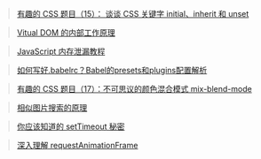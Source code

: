 > [有趣的 CSS 题目（15）： 谈谈 CSS 关键字 initial、inherit 和 unset](https://mp.weixin.qq.com/s?__biz=MzAxODE2MjM1MA==&mid=2651552128&idx=2&sn=29db7276f6a4de34d5e63ac9c8dd3979&chksm=8025ae41b752275791df13ab0c7e6ee91ac972ef246343d0e58139784133ae41fefafdf332c0&mpshare=1&scene=1&srcid=0504ixSqV7LzmdJ9hJ1a3w2V#rd)

> [Vitual DOM 的内部工作原理](https://mp.weixin.qq.com/s?__biz=MzAxODE2MjM1MA==&mid=2651552124&idx=2&sn=a619de37adbc78fc8410bbaddffd2cc2&chksm=8025aebdb75227ab05607758a849b618d3bb84a03f23155add6dbac981e9db6edd737a7ffac4&mpshare=1&scene=1&srcid=0504epqX72Hvfy7Ws0psY71Y#rd)

> [JavaScript 内存泄漏教程](https://mp.weixin.qq.com/s?__biz=MzAxODE2MjM1MA==&mid=2651552120&idx=1&sn=d19aa54fd32addb740e2e9e0c33857b6&chksm=8025aeb9b75227af887c85fcf8d8262f9f3170bd8bc252387afd9f7ccbd492ab8fe1b962d69b&mpshare=1&scene=1&srcid=0504eH2RRp2aiX5QCw4FGHEF#rd)

> [如何写好.babelrc？Babel的presets和plugins配置解析](https://mp.weixin.qq.com/s?__biz=MzAxODE2MjM1MA==&mid=2651552117&idx=2&sn=48d7098b81d078e706ae7c5198916a72&chksm=8025aeb4b75227a29136d904cd5e94b56451cdc9069277f475dcfb44e2dc9c9fb6066da1414f&mpshare=1&scene=1&srcid=05042chFfXQBxzkFJrMpYKtR#rd)

> [有趣的 CSS 题目（17）：不可思议的颜色混合模式 mix-blend-mode](https://mp.weixin.qq.com/s?__biz=MzAxODE2MjM1MA==&mid=2651552178&idx=2&sn=644c668cb4cf4bef188d570193bea5b4&chksm=8025ae73b752276573f1479831ad86174a05c5222c83d68429f2c44ee7ddc3ea32f1378bf473&mpshare=1&scene=1&srcid=0511logB6y4PUaaNyrLEuZR8#rd)

> [相似图片搜索的原理](https://mp.weixin.qq.com/s?__biz=MzA5ODM5MDU3MA==&mid=2650862958&idx=1&sn=c70a0ae03601b1ee51873652b04d7bf8&chksm=8b66122bbc119b3d4f9b4a9981cc2629ba0388388f151f89656748da640a1126b53f5ea6f0a1&mpshare=1&scene=1&srcid=0811yeiHzUU2X5imNfKISYEE#rd)

> [你应该知道的 setTimeout 秘密](https://mp.weixin.qq.com/s?__biz=MzAxODE2MjM1MA==&mid=2651552732&idx=1&sn=d36d066b7ac675cdb868a8e7bb7d5f10&chksm=8025ac1db752250ba42acdf89e45a8c2e909ea5071d1b1dc94f0cdda1e2d036b8ea29e6ba3c2&mpshare=1&scene=1&srcid=10054fVCv4Iv7ZgpvQabYjXB#rd)

> [深入理解 requestAnimationFrame](https://mp.weixin.qq.com/s?__biz=MzAxODE2MjM1MA==&mid=2651553773&idx=2&sn=01d53b4c9ebf593bce6a1633ecb09f76&chksm=8025a82cb752213a1108df9777f072a60402952c6b928a403c503d2631f5d55a74e457c4a53a&mpshare=1&scene=1&srcid=03089gmtCmDT3UumGgfjnt9M#rd)